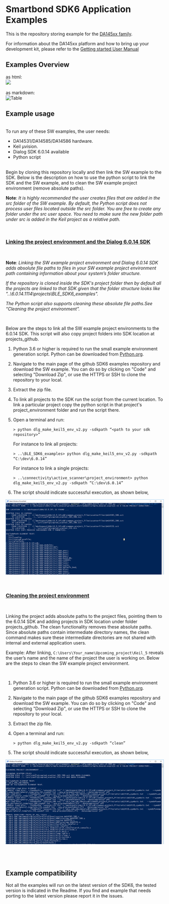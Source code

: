 ﻿# Smartbond SDK6 Application Examples

This is the repository storing example for the [DA145xx family](https://www.renesas.com/eu/en/products/interface-connectivity/wireless-communications/bluetooth-low-energy/da14531-smartbond-ultra-low-power-bluetooth-51-system-chip).

For information about the DA145xx platform and how to bring up your development kit, please refer to the [Getting started User Manual](http://lpccs-docs.renesas.com/UM-B-117-DA14531-Getting-Started-With-The-Pro-Development-Kit/index.html)

## Examples Overview

as html:  
<img src="https://s3.eu-central-1.amazonaws.com/lpccs-docs.renesas.com/metadata/BLE_SDK6_examples/table.svg?v=1" />



as markdown:  
![Table](https://s3.eu-central-1.amazonaws.com/lpccs-docs.renesas.com/metadata/BLE_SDK6_examples/table.svg?v=1)


## Example usage
<br/>
To run any of these SW examples, the user needs:

- DA14531/DA14585/DA14586 hardware.
- Keil µvision.
- Dialog SDK 6.0.14 available
- Python script

<br/>
Begin by cloning this repository locally and then link the SW example to the SDK. Below is the description on how to use the python script to link the SDK and the SW example, and to clean the SW example project environment (remove absolute paths).


**Note**: _It is highly recommended the user creates files that are added in the *src* folder of the SW example. By default, the Python script does not process user files located outside the *src* folder. You are free to create any folder under the *src* user space. You need to make sure the new folder path under *src* is added in the Keil project as a relative path._


<br/>

### <ins> Linking the project environment and the Dialog 6.0.14 SDK </ins>

<br/>

**Note**: _Linking the SW example project environment and Dialog 6.0.14 SDK adds absolute file paths to files in your SW example project environment path containing information about your system’s folder structure._ 

_If the repository is cloned inside the SDK's project folder then by default all the projects are linked to that SDK given that the folder structure looks like "..\6.0.14.1114\projects\BLE_SDK6_examples"._

_The Python script also supports cleaning these absolute file paths.See “Cleaning the project environment”._

<br/>

Below are the steps to link all the SW example project environments to the 6.0.14 SDK. This script will also copy project folders into SDK location at projects_github.

1. Python 3.6 or higher is required to run the small example environment generation script.
Python can be downloaded from [Python.org](http://python.org).

2. Navigate to the main page of the github SDK6 examples repository and download the SW example. You can do so by clicking on "Code" and selecting "Download Zip", or use the HTTPS or SSH to clone the repository to your local.

3. Extract the zip file.

5. To link all projects to the SDK run the script from the current location. To link a particular project copy the python script in that project's project_environment folder and run the script there.

4. Open a terminal and run:

    ```console
    > python dlg_make_keil5_env_v2.py -sdkpath “<path to your sdk repository>”
    ```

    For instance to link all projects:
    ```console
    > ..\BLE_SDK6_examples> python dlg_make_keil5_env_v2.py -sdkpath “C:\dev\6.0.14”
    ```
	
	For instance to link a single projects:
    ```console
    > ..\connectivity\active_scanner\project_environment> python dlg_make_keil5_env_v2.py -sdkpath “C:\dev\6.0.14”
    ```

5. The script should indicate successful execution, as shown below, 

![](img/pythonscript_link.png)

<br/>

### <ins> Cleaning the project environment </ins>

<br/>

Linking the project adds absolute paths to the project files, pointing them to the 6.0.14 SDK and adding projects in SDK location under folder projects_github. The clean functionality removes these absolute paths.
Since absolute paths contain intermediate directory names, the clean command makes sure these intermediate directories are not shared with internal and external application users.

Example: After linking, `C:\Users\Your_name\Upcoming_project\Keil_5` reveals the user’s name and the name of the project the user is working on.
Below are the steps to clean the SW example project environment.

<br/>

1. Python 3.6 or higher is required to run the small example environment generation script.
Python can be downloaded from [Python.org](http://python.org).

2. Navigate to the main page of the github SDK6 examples repository and download the SW example. You can do so by clicking on "Code" and selecting "Download Zip", or use the HTTPS or SSH to clone the repository to your local.

3. Extract the zip file.

4. Open a terminal and run:

    ```console
    > python dlg_make_keil5_env_v2.py -sdkpath “clean”
    ```

5. The script should indicate successful execution, as shown below,

![](img/pythonscript_clean.png)

<br/>
<br/>

## Example compatibility

Not all the examples will run on the latest version of the SDK6, the tested version is indicated in the Readme. If you find and example that needs porting to the latest version please report it in the issues.
